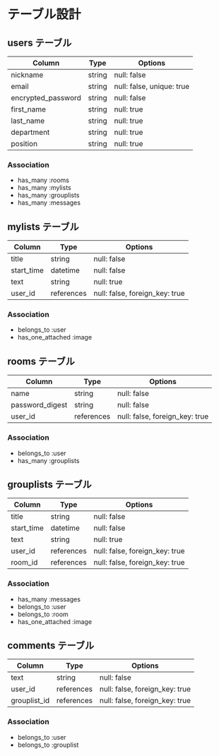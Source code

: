 # テーブル設計


## users テーブル

| Column                       | Type    | Options                   |
| ---------------------------- | ------- | ------------------------- |
| nickname                     | string  | null: false               |
| email                        | string  | null: false, unique: true |
| encrypted_password           | string  | null: false               |
| first_name                   | string  | null: true                |
| last_name                    | string  | null: true                |
| department                   | string  | null: true                |
| position                     | string  | null: true                |

### Association

- has_many :rooms
- has_many :mylists
- has_many :grouplists
- has_many :messages


## mylists テーブル

| Column                       | Type       | Options                        |
| ---------------------------- | ---------- | ------------------------------ |
| title                        | string     | null: false                    |
| start_time                   | datetime   | null: false                    |
| text                         | string     | null: true                     |
| user_id                      | references | null: false, foreign_key: true |

### Association

- belongs_to :user
- has_one_attached :image


## rooms テーブル

| Column           | Type       | Options                        |
| ---------------- | ---------- | ------------------------------ |
| name             | string     | null: false                    |
| password_digest  | string     | null: false                    |
| user_id          | references | null: false, foreign_key: true |

### Association

- belongs_to :user
- has_many :grouplists


## grouplists テーブル

| Column                       | Type       | Options                        |
| ---------------------------- | ---------- | ------------------------------ |
| title                        | string     | null: false                    |
| start_time                   | datetime   | null: false                    |
| text                         | string     | null: true                     |
| user_id                      | references | null: false, foreign_key: true |
| room_id                      | references | null: false, foreign_key: true |

### Association

- has_many :messages
- belongs_to :user
- belongs_to :room
- has_one_attached :image


## comments テーブル

| Column        | Type       | Options                        |
| ------------- | ---------- | ------------------------------ |
| text          | string     | null: false                    |
| user_id       | references | null: false, foreign_key: true |
| grouplist_id  | references | null: false, foreign_key: true |

### Association
- belongs_to :user
- belongs_to :grouplist
